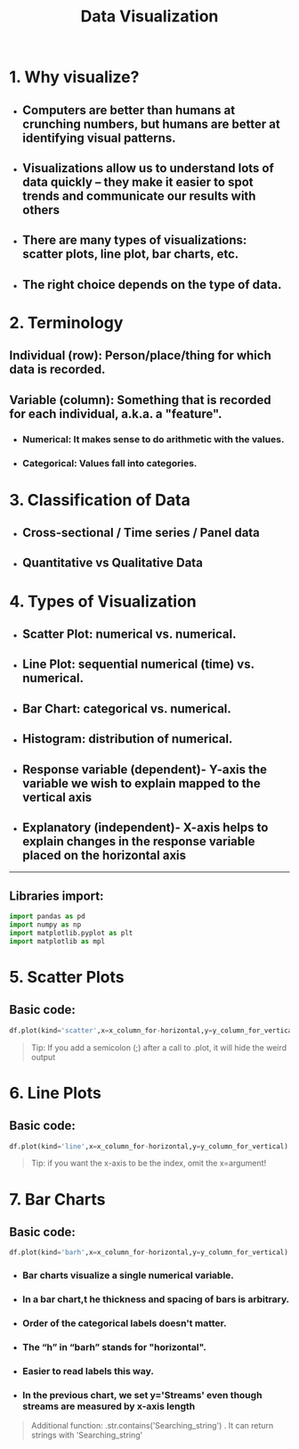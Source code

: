 <div align="center">
  
# Data Visualization

<br>
</div>

# 1. Why visualize?
* ## Computers are better than humans at crunching numbers, but humans are better at identifying visual patterns.
* ## Visualizations allow us to understand lots of data quickly – they make it easier to spot trends and communicate our results with others
* ## There are many types of visualizations: scatter plots, line plot, bar charts, etc.
* ## The right choice depends on the type of data.

# 2. Terminology
## Individual (row): Person/place/thing for which data is recorded.
## Variable (column): Something that is recorded for each individual, a.k.a. a "feature".
* ### Numerical: It makes sense to do arithmetic with the values.
* ### Categorical: Values fall into categories.
# 3. Classification of Data
* ## Cross-sectional / Time series / Panel data
* ## Quantitative vs Qualitative Data
# 4. Types of Visualization
* ## Scatter Plot: numerical vs. numerical.
* ## Line Plot: sequential numerical (time) vs. numerical.
* ## Bar Chart: categorical vs. numerical.
* ## Histogram: distribution of numerical.
* ## Response variable (dependent)- Y-axis the variable we wish to explain mapped to the vertical axis
* ## Explanatory (independent)- X-axis helps to explain changes in the response variable placed on the horizontal axis
-------------
## Libraries import:
  ``` Python
  import pandas as pd
  import numpy as np
  import matplotlib.pyplot as plt
  import matplotlib as mpl
  ```
# 5. Scatter Plots
## Basic code:
  ``` Python
  df.plot(kind='scatter',x=x_column_for-horizontal,y=y_column_for_vertical)
  ```
> Tip: If you add a semicolon (;) after a call to .plot, it will hide the weird output 
# 6. Line Plots
## Basic code:
  ``` Python
  df.plot(kind='line',x=x_column_for-horizontal,y=y_column_for_vertical)
  ```
> Tip: if you want the x-axis to be the index, omit the x=argument!
# 7. Bar Charts
## Basic code:
  ``` Python
  df.plot(kind='barh',x=x_column_for-horizontal,y=y_column_for_vertical)
  ```
* ### Bar charts visualize a single numerical variable.
* ### In a bar chart,t he thickness and spacing of bars is arbitrary.
* ### Order of the categorical labels doesn't matter.
* ### The “h” in “barh” stands for "horizontal".
* ### Easier to read labels this way.
* ### In the previous chart, we set y='Streams' even though streams are measured by x-axis length
> Additional function: .str.contains('Searching_string') . It can return strings with 'Searching_string'
